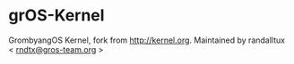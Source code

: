grOS-Kernel
===========
GrombyangOS Kernel, fork from http://kernel.org. Maintained by randalltux < rndtx@gros-team.org >
